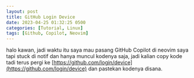 ```yaml
---
layout: post
title: GitHub Login Device
date: 2023-04-25 01:32:25 0500
categories: [Tutorial, Linux]
tags: [Github, Copilot, Neovim]
---
```


halo kawan, jadi waktu itu saya mau pasang GitHub Copilot di neovim saya tapi stuck di notif
dan hanya muncul kodenya saja, jadi kalian copy kode tadi terus pergi ke
[https://github.com/login/device](https://github.com/login/device) dan pastekan kodenya disana.
